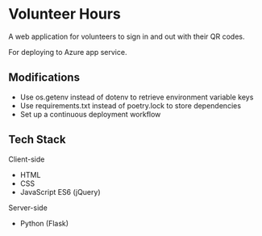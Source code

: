 # Volunteer Hours

A web application for volunteers to sign in and out with their QR codes.

For deploying to Azure app service.

## Modifications

- Use os.getenv instead of dotenv to retrieve environment variable keys
- Use requirements.txt instead of poetry.lock to store dependencies
- Set up a continuous deployment workflow

## Tech Stack

Client-side
- HTML
- CSS
- JavaScript ES6 (jQuery)

Server-side
- Python (Flask)
